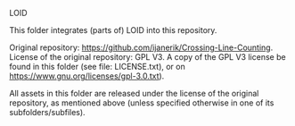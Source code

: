 LOID

This folder integrates (parts of) LOID into this repository.

Original repository: https://github.com/ijanerik/Crossing-Line-Counting.
License of the original repository: GPL V3.
A copy of the GPL V3 license be found in this folder (see file: LICENSE.txt), or on https://www.gnu.org/licenses/gpl-3.0.txt).

All assets in this folder are released under the license of the original repository, as mentioned above (unless specified otherwise in one of its subfolders/subfiles).